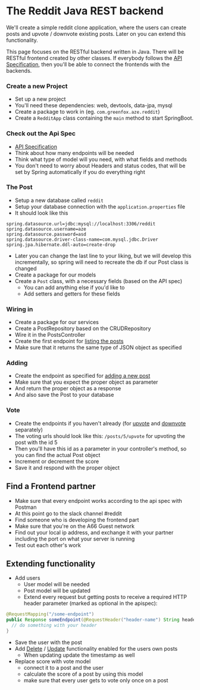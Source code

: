 # The Reddit Java REST backend
We'll create a simple reddit clone application, where the users can create posts and upvote / downvote existing posts. Later on you can extend this functionality.

This page focuses on the RESTful backend written in Java.
There will be RESTful frontend created by other classes. If everybody follows the [API Specification](../apispec.md), then you'll be able to connect the frontends with the backends.

### Create a new Project
- Set up a new project
- You'll need these dependencies: web, devtools, data-jpa, mysql
- Create a package to work in (eg. `com.greenfox.aze.reddit`)
- Create a `RedditApp` class containing the `main` method to start SpringBoot.

### Check out the Api Spec
- [API Specification](../apispec.md)
- Think about how many endpoints will be needed
- Think what type of model will you need, with what fields and methods
- You don't need to worry about Headers and status codes, that will be set by Spring automatically if you do everything right

### The Post
- Setup a new database called `reddit`
- Setup your database connection with the `application.properties` file
- It should look like this
```
spring.datasource.url=jdbc:mysql://localhost:3306/reddit
spring.datasource.username=aze
spring.datasource.password=asd
spring.datasource.driver-class-name=com.mysql.jdbc.Driver
spring.jpa.hibernate.ddl-auto=create-drop
```
- Later you can change the last line to your liking, but we will develop this incrementally, so spring will need to recreate the db if our Post class is changed
- Create a package for our models
- Create a `Post` class, with a necessary fields (based on the API spec)
    - You can add anything else if you'd like to
    - Add setters and getters for these fields

### Wiring in
- Create a package for our services
- Create a PostRepository based on the CRUDRepository
- Wire it in the PostsController
- Create the first endpoint for [listing the posts](../apispec.md#get-posts)
- Make sure that it returns the same type of JSON object as specified

### Adding
- Create the endpoint as specified for [adding a new post](../apispec.md#post-posts)
- Make sure that you expect the proper object as parameter
- And return the proper object as a response
- And also save the Post to your database

### Vote
- Create the endpoints if you haven't already (for [upvote](../apispec.md#put-postsidupvote) and [downvote](../apispec.md#put-postsiddownvote) separately)
- The voting urls should look like this: `/posts/5/upvote` for upvoting the post with the id 5
- Then you'll have this id as a parameter in your controller's method, so you can find the actual Post object
- Increment or decrement the score
- Save it and respond with the proper object

## Find a Frontend partner
- Make sure that every endpoint works according to the api spec with Postman
- At this point go to the slack channel #reddit
- Find someone who is developing the frontend part
- Make sure that you're on the A66 Guest network
- Find out your local ip address, and exchange it with your partner including the port on what your server is running
- Test out each other's work

## Extending functionality
- Add users
  - User model will be needed
  - Post model will be updated
  - Extend every request but getting posts to receive a required HTTP header parameter (marked as optional in the apispec):
```java
@RequestMapping("/some-endpoint")
public Response someEndpoint(@RequestHeader("header-name") String headerValue) {
  // do something with your header
}
```
  - Save the user with the post
- Add [Delete](../apispec.md#delete-postsid) / [Update](../apispec.md#put-postsid) functionality enabled for the users own posts
  - When updating update the timestamp as well
- Replace score with vote model
  - connect it to a post and the user
  - calculate the score of a post by using this model
  - make sure that every user gets to vote only once on a post
